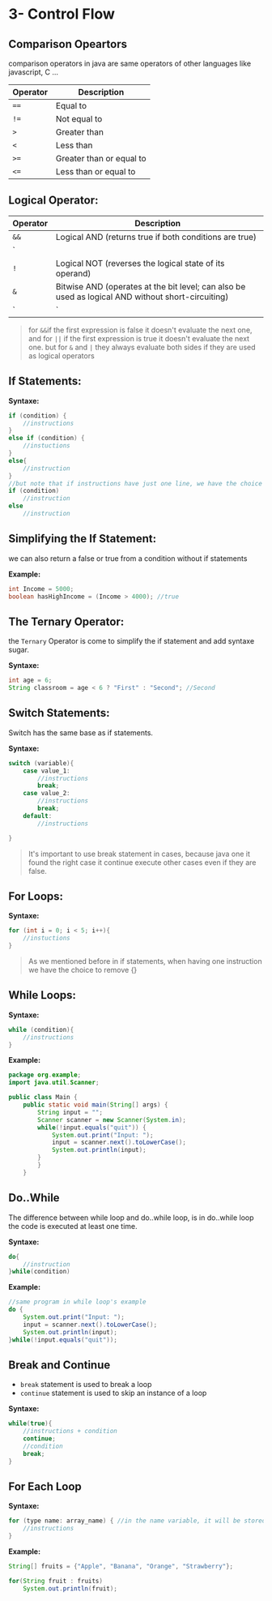 # 3- Control Flow

## Comparison Opeartors 
comparison operators in java are same operators of other languages like javascript, C ...

| Operator | Description                         |
|----------|-------------------------------------|
| `==`     | Equal to                            |
| `!=`     | Not equal to                        |
| `>`      | Greater than                        |
| `<`      | Less than                           |
| `>=`     | Greater than or equal to            |
| `<=`     | Less than or equal to               |

## Logical Operator:

| Operator | Description                                      |
|----------|--------------------------------------------------|
| `&&`     | Logical AND (returns true if both conditions are true) |
| `||`     | Logical OR (returns true if at least one condition is true) |
| `!`      | Logical NOT (reverses the logical state of its operand) |
| `&`      | Bitwise AND (operates at the bit level; can also be used as logical AND without short-circuiting) |
| `|`      | Bitwise OR (operates at the bit level; can also be used as logical OR without short-circuiting) |

> for `&&`if the first expression is false it doesn't evaluate the next one, and for `||` if the first expression is true it doesn't evaluate the next one.
> but for `&` and `|` they always evaluate both sides if they are used as logical operators

## If Statements:

**Syntaxe:**
```java
if (condition) {
    //instructions
}
else if (condition) {
    //instuctions
}
else{
    //instruction
}
//but note that if instructions have just one line, we have the choice the not set the curley braces
if (condition)
    //instruction
else 
    //instruction
```
## Simplifying the If Statement:

we can also return a false or true from a condition without if statements

**Example:**
```java
int Income = 5000;
boolean hasHighIncome = (Income > 4000); //true
```

## The Ternary Operator:
the `Ternary` Operator is come to simplify the if statement and add syntaxe sugar.

**Syntaxe:**
```java
int age = 6;
String classroom = age < 6 ? "First" : "Second"; //Second 
```
## Switch Statements:
Switch has the same base as if statements.

**Syntaxe:**

```java
switch (variable){
    case value_1:
        //instructions
        break;
    case value_2:
        //instructions
        break;
    default:
        //instructions

}
```
> It's important to use break statement in cases, because java one it found the right case it continue execute other cases even if they are false.

## For Loops:

**Syntaxe:**

```java
for (int i = 0; i < 5; i++){
    //instuctions
}
```

> As we mentioned before in if statements, when having one instruction we have the choice to remove {}


## While Loops:

**Syntaxe:**

```java
while (condition){
    //instructions
}
```
**Example:**

```java
package org.example;
import java.util.Scanner;

public class Main {
    public static void main(String[] args) {
        String input = "";
        Scanner scanner = new Scanner(System.in);
        while(!input.equals("quit")) {
            System.out.print("Input: ");
            input = scanner.next().toLowerCase();
            System.out.println(input);
        }
        }
    }

```
## Do..While

The difference between while loop and do..while loop, is in do..while loop the code is executed at least one time.

**Syntaxe:**

```java
do{
    //instruction
}while(condition)
```

**Example:**

```java
//same program in while loop's example
do {
    System.out.print("Input: ");
    input = scanner.next().toLowerCase();
    System.out.println(input);
}while(!input.equals("quit"));
```
## Break and Continue
- `break` statement is used to break a loop 
- `continue` statement is used to skip an instance of a loop

**Syntaxe:**

```java
while(true){
    //instructions + condition
    continue;
    //condition
    break;
}
```
## For Each Loop

**Syntaxe:**

```java
for (type name: array_name) { //in the name variable, it will be stored one array_name item per iteration
    //instructions
}
```

**Example:**

```java
String[] fruits = {"Apple", "Banana", "Orange", "Strawberry"};

for(String fruit : fruits)
    System.out.println(fruit);
```
